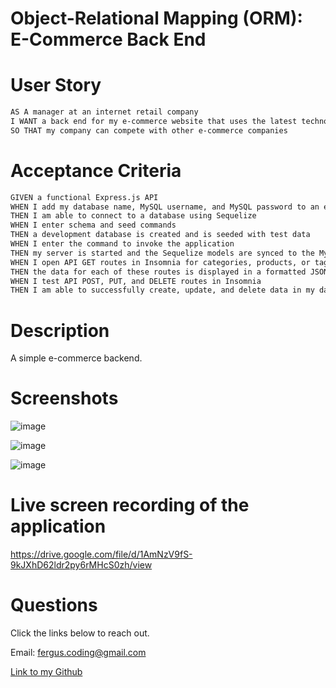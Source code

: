 # Object-Relational Mapping (ORM): E-Commerce Back End

# User Story

```md
AS A manager at an internet retail company
I WANT a back end for my e-commerce website that uses the latest technologies
SO THAT my company can compete with other e-commerce companies
```

# Acceptance Criteria

```md
GIVEN a functional Express.js API
WHEN I add my database name, MySQL username, and MySQL password to an environment variable file
THEN I am able to connect to a database using Sequelize
WHEN I enter schema and seed commands
THEN a development database is created and is seeded with test data
WHEN I enter the command to invoke the application
THEN my server is started and the Sequelize models are synced to the MySQL database
WHEN I open API GET routes in Insomnia for categories, products, or tags
THEN the data for each of these routes is displayed in a formatted JSON
WHEN I test API POST, PUT, and DELETE routes in Insomnia
THEN I am able to successfully create, update, and delete data in my database
```

# Description

A simple e-commerce backend.

# Screenshots

![image](https://github.com/Fergus-Codes/ORM-Ecommerce-Backend-Sequelize/assets/124581010/aef3eb56-4a2c-4052-a248-275b5db267ae)


![image](https://github.com/Fergus-Codes/ORM-Ecommerce-Backend-Sequelize/assets/124581010/78bf361c-8410-4768-a76f-bde8e977c226)

![image](https://github.com/Fergus-Codes/ORM-Ecommerce-Backend-Sequelize/assets/124581010/d088a8c2-32a5-49c6-8dbf-c5c0654c47f5)


# Live screen recording of the application

https://drive.google.com/file/d/1AmNzV9fS-9kJXhD62ldr2py6rMHcS0zh/view

# Questions

Click the links below to reach out.

Email: <a href="mailto:fergus.coding@gmail.com">fergus.coding@gmail.com</a>

[Link to my Github](https://github.com/Fergus-Codes)
